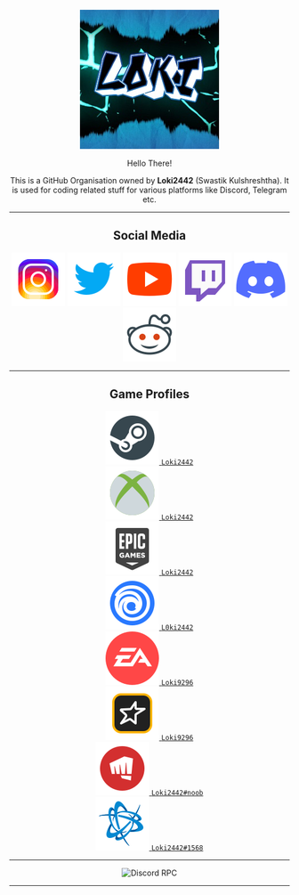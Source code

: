 <div align="Center">

![Loki2442](https://raw.githubusercontent.com/Loki2442/.github/main/profile/icons/me.png)

Hello There!

This is a GitHub Organisation owned by **Loki2442** (Swastik Kulshreshtha). It is used for coding related stuff for various platforms like Discord, Telegram etc.

<hr>

## Social Media
![[Instagram](https://instagram.com/loki_2442)](https://raw.githubusercontent.com/Loki2442/.github/main/profile/icons/instagram.svg)
![[Twitter](https://twitter.com/loki2442)](https://raw.githubusercontent.com/Loki2442/.github/main/profile/icons/twitter.svg)
![[YouTube](https://www.youtube.com/channel/UC3CoDH7SnpMD9FWaCCut9tQ)](https://raw.githubusercontent.com/Loki2442/.github/main/profile/icons/youtube.svg)
![[Twitch](https://www.twitch.tv/loki_2442)](https://raw.githubusercontent.com/Loki2442/.github/main/profile/icons/twitch.svg)
![[Discord](https://discord.com/channels/@me/600286650509295616)](https://raw.githubusercontent.com/Loki2442/.github/main/profile/icons/discord.svg)
![[Reddit](https://www.reddit.com/user/Loki2442)](https://raw.githubusercontent.com/Loki2442/.github/main/profile/icons/reddit.svg)

<hr>

## Game Profiles
[![Steam](https://raw.githubusercontent.com/Loki2442/.github/main/profile/icons/steam.svg) `Loki2442`](https://steamcommunity.com/id/loki2442/)<br>
[![Xbox](https://raw.githubusercontent.com/Loki2442/.github/main/profile/icons/xbox.svg) `Loki2442`]()<br>
[![Epic Games](https://raw.githubusercontent.com/Loki2442/.github/main/profile/icons/egs.svg) `Loki2442`]()<br>
[![Ubisoft Connect](https://raw.githubusercontent.com/Loki2442/.github/main/profile/icons/ubisoft.svg) `L0ki2442`]()<br>
[![EA](https://raw.githubusercontent.com/Loki2442/.github/main/profile/icons/ea.svg) `Loki9296`]()<br>
[![Rockstar Games](https://raw.githubusercontent.com/Loki2442/.github/main/profile/icons/rockstar.svg) `Loki9296`](https://socialclub.rockstargames.com/member/Loki9296/)<br>
[![Riot Games](https://raw.githubusercontent.com/Loki2442/.github/main/profile/icons/riot.svg) `Loki2442#noob`]()<br>
[![Battle.net](https://raw.githubusercontent.com/Loki2442/.github/main/profile/icons/battle.svg) `Loki2442#1568`]()<br>

<hr>

![Discord RPC](https://lanyard-profile-readme.vercel.app/api/600286650509295616?hideDiscrim=true&idleMessage=Probably%20AFK)

<hr>

</div>
<!-- Images are copyright to their Respective Brands. -->